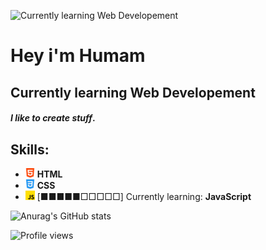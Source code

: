 ![Currently learning Web Developement](https://i.ibb.co/ygD0nH3/gifgif.gif)

# Hey i'm Humam 

## Currently learning Web Developement

#### *I like to create stuff*.

## Skills:

* ![html](/assets/html.png) **HTML**
* ![css](/assets/css.png) **CSS**
* ![javascript](/assets/js.png) [■■■■■□□□□□] Currently learning: **JavaScript**

![Anurag's GitHub stats](https://github-readme-stats.vercel.app/api?username=humaminho&count_private=true&theme=radical&show_icons=true)

![Profile views](https://gpvc.arturio.dev/Humaminho)  
